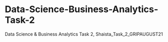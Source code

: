 # Data-Science-Business-Analytics-Task-2
Data Science &amp; Business Analytics Task 2, Shaista_Task_2_GRIPAUGUST21
